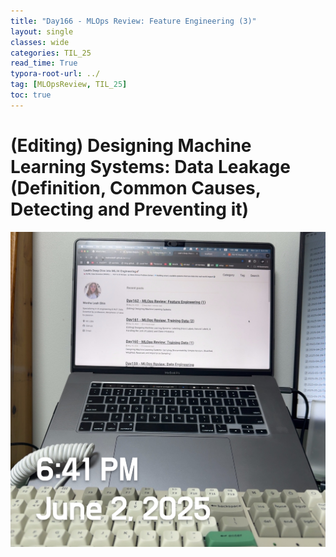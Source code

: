 ```yaml
---
title: "Day166 - MLOps Review: Feature Engineering (3)"
layout: single
classes: wide
categories: TIL_25
read_time: True
typora-root-url: ../
tag: [MLOpsReview, TIL_25]
toc: true 
---
```


# (Editing) Designing Machine Learning Systems: Data Leakage (Definition, Common Causes, Detecting and Preventing it)

![D11E2466-03D9-4E1E-BAA7-D9D3E53EBE81](../../images/2025-06-02-TIL25_Day166/D11E2466-03D9-4E1E-BAA7-D9D3E53EBE81.jpeg)

<br>

